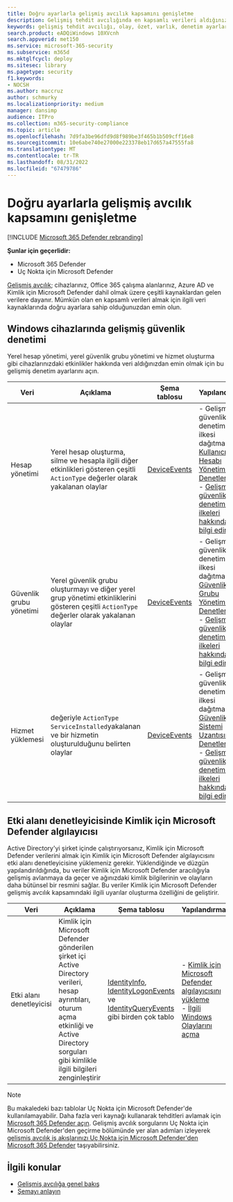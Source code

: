 ```yaml
---
title: Doğru ayarlarla gelişmiş avcılık kapsamını genişletme
description: Gelişmiş tehdit avcılığında en kapsamlı verileri aldığınızdan emin olmak için Windows cihazlarında denetim ayarlarını ve diğer ayarları denetleyin
keywords: gelişmiş tehdit avcılığı, olay, özet, varlık, denetim ayarları, kullanıcı hesabı yönetimi, güvenlik grubu yönetimi, tehdit avcılığı, siber tehdit avcılığı, arama, sorgulama, telemetri, Microsoft 365, Microsoft 365 Defender
search.product: eADQiWindows 10XVcnh
search.appverid: met150
ms.service: microsoft-365-security
ms.subservice: m365d
ms.mktglfcycl: deploy
ms.sitesec: library
ms.pagetype: security
f1.keywords:
- NOCSH
ms.author: maccruz
author: schmurky
ms.localizationpriority: medium
manager: dansimp
audience: ITPro
ms.collection: m365-security-compliance
ms.topic: article
ms.openlocfilehash: 7d9fa3be96dfd9d8f989be3f465b1b509cff16e8
ms.sourcegitcommit: 10e6abe740e27000e223378eb17d657a47555fa8
ms.translationtype: MT
ms.contentlocale: tr-TR
ms.lasthandoff: 08/31/2022
ms.locfileid: "67479786"
---
```

# <a name="extend-advanced-hunting-coverage-with-the-right-settings"></a>Doğru ayarlarla gelişmiş avcılık kapsamını genişletme

[!INCLUDE [Microsoft 365 Defender rebranding](../includes/microsoft-defender.md)]


**Şunlar için geçerlidir:**
- Microsoft 365 Defender
- Uç Nokta için Microsoft Defender

[Gelişmiş avcılık](advanced-hunting-overview.md); cihazlarınız, Office 365 çalışma alanlarınız, Azure AD ve Kimlik için Microsoft Defender dahil olmak üzere çeşitli kaynaklardan gelen verilere dayanır. Mümkün olan en kapsamlı verileri almak için ilgili veri kaynaklarında doğru ayarlara sahip olduğunuzdan emin olun.

## <a name="advanced-security-auditing-on-windows-devices"></a>Windows cihazlarında gelişmiş güvenlik denetimi
Yerel hesap yönetimi, yerel güvenlik grubu yönetimi ve hizmet oluşturma gibi cihazlarınızdaki etkinlikler hakkında veri aldığınızdan emin olmak için bu gelişmiş denetim ayarlarını açın.

| Veri | Açıklama | Şema tablosu | Yapılandırma |
| --- | --- | --- | --- |
| Hesap yönetimi | Yerel hesap oluşturma, silme ve hesapla ilgili diğer etkinlikleri gösteren çeşitli `ActionType` değerler olarak yakalanan olaylar | [DeviceEvents](advanced-hunting-deviceevents-table.md) | - Gelişmiş güvenlik denetim ilkesi dağıtma: [Kullanıcı Hesabı Yönetimini Denetleme](/windows/security/threat-protection/auditing/audit-user-account-management)<br> - [Gelişmiş güvenlik denetimi ilkeleri hakkında bilgi edinin](/windows/security/threat-protection/auditing/advanced-security-auditing) |
| Güvenlik grubu yönetimi | Yerel güvenlik grubu oluşturmayı ve diğer yerel grup yönetimi etkinliklerini gösteren çeşitli `ActionType` değerler olarak yakalanan olaylar | [DeviceEvents](advanced-hunting-deviceevents-table.md) | - Gelişmiş güvenlik denetim ilkesi dağıtma: [Güvenlik Grubu Yönetimini Denetleme](/windows/security/threat-protection/auditing/audit-security-group-management)<br> - [Gelişmiş güvenlik denetimi ilkeleri hakkında bilgi edinin](/windows/security/threat-protection/auditing/advanced-security-auditing) |
| Hizmet yüklemesi | değeriyle `ActionType` `ServiceInstalled`yakalanan ve bir hizmetin oluşturulduğunu belirten olaylar | [DeviceEvents](advanced-hunting-deviceevents-table.md) | - Gelişmiş güvenlik denetim ilkesi dağıtma: [Güvenlik Sistemi Uzantısını Denetleme](/windows/security/threat-protection/auditing/audit-security-system-extension)<br> - [Gelişmiş güvenlik denetimi ilkeleri hakkında bilgi edinin](/windows/security/threat-protection/auditing/advanced-security-auditing) |

## <a name="microsoft-defender-for-identity-sensor-on-the-domain-controller"></a>Etki alanı denetleyicisinde Kimlik için Microsoft Defender algılayıcısı
Active Directory'yi şirket içinde çalıştırıyorsanız, Kimlik için Microsoft Defender verilerini almak için Kimlik için Microsoft Defender algılayıcısını etki alanı denetleyicisine yüklemeniz gerekir. Yüklendiğinde ve düzgün yapılandırıldığında, bu veriler Kimlik için Microsoft Defender aracılığıyla gelişmiş avlanmaya da geçer ve ağınızdaki kimlik bilgilerinin ve olayların daha bütünsel bir resmini sağlar. Bu veriler Kimlik için Microsoft Defender gelişmiş avcılık kapsamındaki ilgili uyarılar oluşturma özelliğini de geliştirir. 

| Veri | Açıklama | Şema tablosu | Yapılandırma |
| --- | --- | --- | --- |
| Etki alanı denetleyicisi | Kimlik için Microsoft Defender gönderilen şirket içi Active Directory verileri, hesap ayrıntıları, oturum açma etkinliği ve Active Directory sorguları gibi kimlikle ilgili bilgileri zenginleştirir | [IdentityInfo](advanced-hunting-identityinfo-table.md), [IdentityLogonEvents](advanced-hunting-identitylogonevents-table.md) ve [IdentityQueryEvents](advanced-hunting-identityqueryevents-table.md) gibi birden çok tablo  | - [Kimlik için Microsoft Defender algılayıcısını yükleme](/azure-advanced-threat-protection/install-atp-step4)<br>- [İlgili Windows Olaylarını açma](/azure-advanced-threat-protection/configure-event-collection) |

>[!NOTE]
>Bu makaledeki bazı tablolar Uç Nokta için Microsoft Defender'de kullanılamayabilir. Daha fazla veri kaynağı kullanarak tehditleri avlamak için [Microsoft 365 Defender açın](m365d-enable.md). Gelişmiş avcılık sorgularını Uç Nokta için Microsoft Defender'den geçirme bölümünde yer alan adımları izleyerek [gelişmiş avcılık iş akışlarınızı Uç Nokta için Microsoft Defender'den Microsoft 365 Defender](advanced-hunting-migrate-from-mde.md) taşıyabilirsiniz.

## <a name="related-topics"></a>İlgili konular
- [Gelişmiş avcılığa genel bakış](advanced-hunting-overview.md)
- [Şemayı anlayın](advanced-hunting-schema-tables.md)
